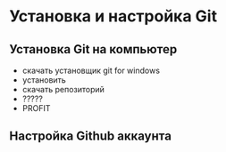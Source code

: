 # Установка и настройка Git

## Установка Git на компьютер
- скачать установщик git for windows
- установить
- скачать репозиторий
- ?????
- PROFIT

## Настройка Github аккаунта
